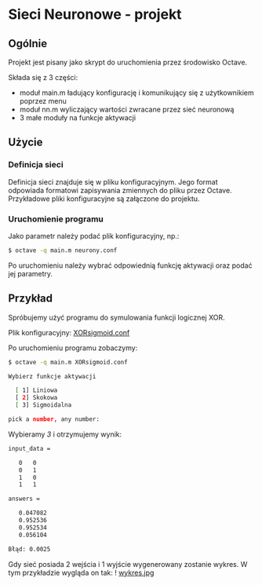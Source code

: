 Sieci Neuronowe - projekt
=========================


Ogólnie
----------

Projekt jest pisany jako skrypt do uruchomienia przez środowisko Octave.

Składa się z 3 części:
* moduł main.m ładujący konfigurację i komunikujący się z użytkownikiem poprzez menu
* moduł nn.m wyliczający wartości zwracane przez sieć neuronową
* 3 małe moduły na funkcje aktywacji


Użycie
-------

### Definicja sieci
Definicja sieci znajduje się w pliku konfiguracyjnym. Jego format odpowiada formatowi zapisywania zmiennych do pliku przez Octave. 
Przykładowe pliki konfiguracyjne są załączone do projektu.

### Uruchomienie programu
Jako parametr należy podać plik konfiguracyjny, np.:

```bash
$ octave -q main.m neurony.conf
```

Po uruchomieniu należy wybrać odpowiednią funkcję aktywacji oraz podać jej parametry.


Przykład
--------

Spróbujemy użyć programu do symulowania funkcji logicznej XOR.

Plik konfiguracyjny: [XORsigmoid.conf](https://github.com/djstrong/Sieci-Neuronowe/blob/master/XORsigmoid.conf)

Po uruchomieniu programu zobaczymy:

```bash
$ octave -q main.m XORsigmoid.conf

Wybierz funkcje aktywacji

  [ 1] Liniowa
  [ 2] Skokowa
  [ 3] Sigmoidalna

pick a number, any number: 
```

Wybieramy *3* i otrzymujemy wynik:
```bash
input_data =

   0   0
   0   1
   1   0
   1   1

answers =

   0.047082
   0.952536
   0.952534
   0.056104

Błąd: 0.0025
```

Gdy sieć posiada 2 wejścia i 1 wyjście wygenerowany zostanie wykres. 
W tym przykładzie wygląda on tak:
! [wykres.jpg](img/wykres.jpg)








